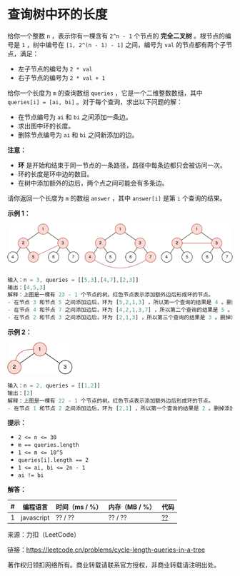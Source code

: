 # 查询树中环的长度

给你一个整数 `n` ，表示你有一棵含有 `2^n - 1` 个节点的 **完全二叉树** 。根节点的编号是 `1` ，树中编号在 `[1, 2^(n - 1) - 1]` 之间，编号为 `val` 的节点都有两个子节点，满足：

- 左子节点的编号为 `2 * val`
- 右子节点的编号为 `2 * val + 1`

给你一个长度为 `m` 的查询数组 `queries` ，它是一个二维整数数组，其中 `queries[i] = [ai, bi]` 。对于每个查询，求出以下问题的解：

- 在节点编号为 `ai` 和 `bi` 之间添加一条边。
- 求出图中环的长度。
- 删除节点编号为 `ai` 和 `bi` 之间新添加的边。

**注意：**

- **环** 是开始和结束于同一节点的一条路径，路径中每条边都只会被访问一次。
- 环的长度是环中边的数目。
- 在树中添加额外的边后，两个点之间可能会有多条边。

请你返回一个长度为 `m` 的数组 `answer` ，其中 `answer[i]` 是第 `i` 个查询的结果。

**示例 1：**

![示例1](./eg1.png)

``` javascript
输入：n = 3, queries = [[5,3],[4,7],[2,3]]
输出：[4,5,3]
解释：上图是一棵有 23 - 1 个节点的树。红色节点表示添加额外边后形成环的节点。
- 在节点 3 和节点 5 之间添加边后，环为 [5,2,1,3] ，所以第一个查询的结果是 4 。删掉添加的边后处理下一个查询。
- 在节点 4 和节点 7 之间添加边后，环为 [4,2,1,3,7] ，所以第二个查询的结果是 5 。删掉添加的边后处理下一个查询。
- 在节点 2 和节点 3 之间添加边后，环为 [2,1,3] ，所以第三个查询的结果是 3 。删掉添加的边。
```

**示例 2：**

![示例2](./eg2.png)

``` javascript
输入：n = 2, queries = [[1,2]]
输出：[2]
解释：上图是一棵有 22 - 1 个节点的树。红色节点表示添加额外边后形成环的节点。
- 在节点 1 和节点 2 之间添加边后，环为 [2,1] ，所以第一个查询的结果是 2 。删掉添加的边。
```

**提示：**

- `2 <= n <= 30`
- `m == queries.length`
- `1 <= m <= 10^5`
- `queries[i].length == 2`
- `1 <= ai, bi <= 2n - 1`
- `ai != bi`

**解答：**

**#**|**编程语言**|**时间（ms / %）**|**内存（MB / %）**|**代码**
--|--|--|--|--
1|javascript|?? / ??|?? / ??|[??](./javascript/ac_v1.js)

来源：力扣（LeetCode）

链接：https://leetcode.cn/problems/cycle-length-queries-in-a-tree

著作权归领扣网络所有。商业转载请联系官方授权，非商业转载请注明出处。
